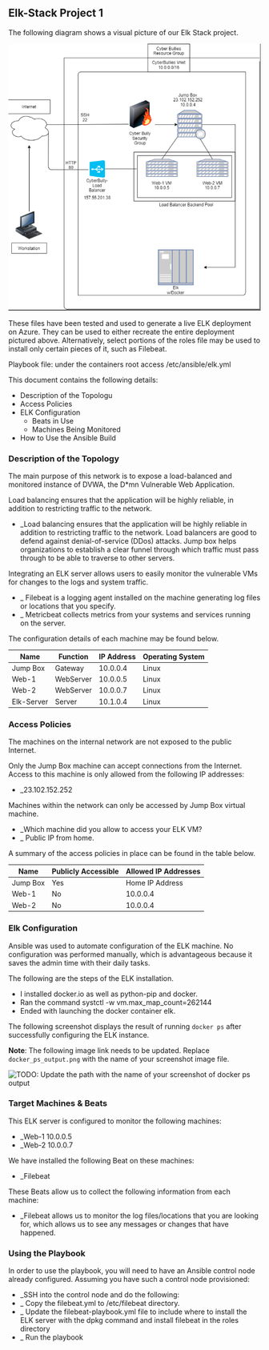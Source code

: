 ## Elk-Stack Project 1

The following diagram shows a visual picture of our Elk Stack project.

![](ElkProject.png)

These files have been tested and used to generate a live ELK deployment on Azure. They can be used to either recreate the entire deployment pictured above. Alternatively, select portions of the roles file may be used to install only certain pieces of it, such as Filebeat.

Playbook file: under the containers root access /etc/ansible/elk.yml

This document contains the following details:
- Description of the Topologu
- Access Policies
- ELK Configuration
  - Beats in Use
  - Machines Being Monitored
- How to Use the Ansible Build


### Description of the Topology

The main purpose of this network is to expose a load-balanced and monitored instance of DVWA, the D*mn Vulnerable Web Application.

Load balancing ensures that the application will be highly reliable, in addition to restricting traffic to the network.
- _Load balancing ensures that the application will be highly reliable in addition to restricting traffic to the network.
  Load balancers are good to defend against denial-of-service (DDos) attacks.
  Jump box helps organizations to establish a clear funnel through which traffic must pass through to be able to traverse to other servers.

Integrating an ELK server allows users to easily monitor the vulnerable VMs for changes to the logs and system traffic.
- _  Filebeat is a logging agent installed on the machine generating log files or locations that you specify.
- _  Metricbeat collects metrics from your systems and services running on the server.

The configuration details of each machine may be found below.


| Name      | Function | IP Address | Operating System |
|-----------|----------|------------|------------------|
| Jump Box  | Gateway  | 10.0.0.4   | Linux            |
| Web-1     | WebServer| 10.0.0.5   | Linux            |
| Web-2     | WebServer| 10.0.0.7   | Linux            |
| Elk-Server| Server   | 10.1.0.4   | Linux            |

### Access Policies

The machines on the internal network are not exposed to the public Internet. 

Only the Jump Box machine can accept connections from the Internet. Access to this machine is only allowed from the following IP addresses:
- _23.102.152.252

Machines within the network can only be accessed by Jump Box virtual machine.
- _Which machine did you allow to access your ELK VM?
- _ Public IP from home.

A summary of the access policies in place can be found in the table below.

| Name     | Publicly Accessible | Allowed IP Addresses |
|----------|---------------------|----------------------|
| Jump Box | Yes                 | Home IP Address      |
| Web-1    | No                  | 10.0.0.4             |
| Web-2    | No                  | 10.0.0.4             |

### Elk Configuration

Ansible was used to automate configuration of the ELK machine. No configuration was performed manually, which is advantageous because it saves the admin time with their daily tasks.

The following are the steps of the ELK installation.

- I installed docker.io as well as python-pip and docker.
- Ran the command systctl -w vm.max_map_count=262144
- Ended with launching the docker container elk.

The following screenshot displays the result of running `docker ps` after successfully configuring the ELK instance.

**Note**: The following image link needs to be updated. Replace `docker_ps_output.png` with the name of your screenshot image file.  


![TODO: Update the path with the name of your screenshot of docker ps output](Images/docker_ps_output.png)

### Target Machines & Beats
This ELK server is configured to monitor the following machines:
- _Web-1 10.0.0.5
- _Web-2 10.0.0.7

We have installed the following Beat on these machines:
- _Filebeat

These Beats allow us to collect the following information from each machine:
- _Filebeat allows us to monitor the log files/locations that you are looking for, which allows us to see any messages or changes that have happened.

### Using the Playbook
In order to use the playbook, you will need to have an Ansible control node already configured. Assuming you have such a control node provisioned: 

- _SSH into the control node and do the following:
- _ Copy the filebeat.yml to /etc/filebeat directory.
- _ Update the filebeat-playbook.yml file to include where to install the ELK server with the dpkg command and install filebeat in the roles directory
- _ Run the playbook


